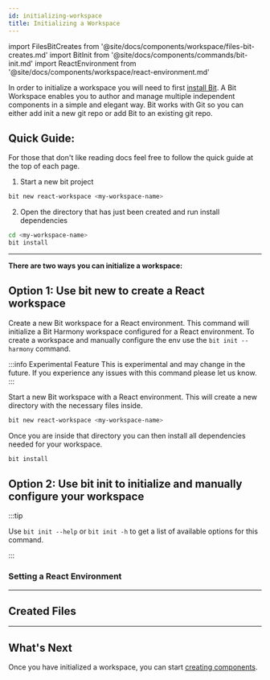 ```yaml
---
id: initializing-workspace
title: Initializing a Workspace
---
```


import FilesBitCreates from '@site/docs/components/workspace/files-bit-creates.md'
import BitInit from '@site/docs/components/commands/bit-init.md'
import ReactEnvironment from '@site/docs/components/workspace/react-environment.md'

In order to initialize a workspace you will need to first [install Bit](installing-bit). A Bit Workspace enables you to author and manage multiple independent components in a simple and elegant way. Bit works with Git so you can either add init a new git repo or add Bit to an existing git repo.

## Quick Guide:

For those that don't like reading docs feel free to follow the quick guide at the top of each page.

1. Start a new bit project

```bash
bit new react-workspace <my-workspace-name>
```

2. Open the directory that has just been created and run install dependencies

```bash
cd <my-workspace-name>
bit install
```

---

**There are two ways you can initialize a workspace:**

## Option 1: Use bit new to create a React workspace

Create a new Bit workspace for a React environment. This command will initialize a Bit Harmony workspace configured for a React environment. To create a workspace and manually configure the env use the `bit init --harmony` command.

:::info Experimental Feature
This is experimental and may change in the future. If you experience any issues with this command please let us know.
:::

Start a new Bit workspace with a React environment. This will create a new directory with the necessary files inside.

```bash
bit new react-workspace <my-workspace-name>
```

Once you are inside that directory you can then install all dependencies needed for your workspace.

```bash
bit install
```

## Option 2: Use bit init to initialize and manually configure your workspace

<BitInit />

:::tip

Use `bit init --help` or `bit init -h` to get a list of available options for this command.

:::

### Setting a React Environment

<ReactEnvironment />

---

## Created Files

<FilesBitCreates />

---

## What's Next

Once you have initialized a workspace, you can start [creating components](creating-components).
